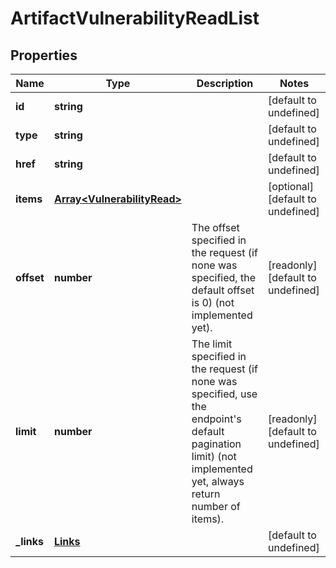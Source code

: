 # ArtifactVulnerabilityReadList

## Properties
| Name | Type | Description | Notes |
| ------------ | ------------- | ------------- | ------------- |
| **id** | **string** |  | [default to undefined] |
| **type** | **string** |  | [default to undefined] |
| **href** | **string** |  | [default to undefined] |
| **items** | [**Array&lt;VulnerabilityRead&gt;**](VulnerabilityRead.md) |  | [optional] [default to undefined] |
| **offset** | **number** | The offset specified in the request (if none was specified, the default offset is 0) (not implemented yet).  | [readonly] [default to undefined] |
| **limit** | **number** | The limit specified in the request (if none was specified, use the endpoint\'s default pagination limit) (not implemented yet, always return number of items).  | [readonly] [default to undefined] |
| **_links** | [**Links**](Links.md) |  | [default to undefined] |


